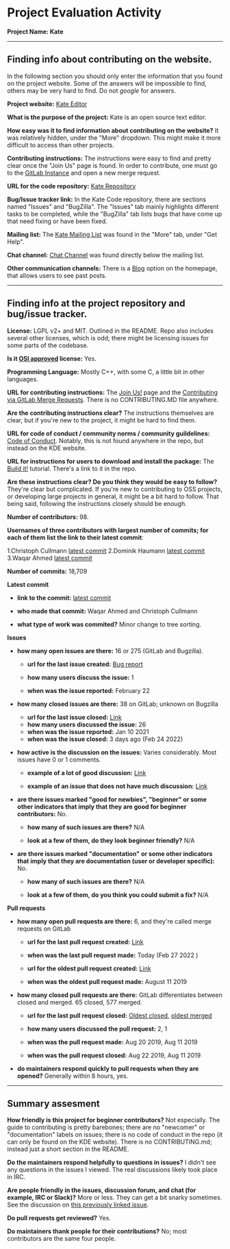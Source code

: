 # Project Evaluation Activity



__Project Name: Kate__


---

## Finding info about contributing on the website.

In the following section you should only enter the information that you
found on the project website. Some of the answers will be impossible to find, others
may be very hard to find. Do not _google_ for answers.

__Project website:__
[Kate Editor](https://kate-editor.org/)

__What is the purpose of the project:__
Kate is an open source text editor. 

__How easy was it to find information about contributing on the website?__
It was relatively hidden, under the "More" dropdown. This might make it more difficult to access than other projects. 

__Contributing instructions:__
The instructions were easy to find and pretty clear once the "Join Us" page is found. In order to contribute, one must go to the [GitLab Instance](invent.kde.org) and open a new merge request. 

__URL for the code repository:__
[Kate Repository](https://invent.kde.org/utilities/kate)

__Bug/Issue tracker link:__
In the Kate Code repository, there are sections named "Issues" and "BugZilla". The "Issues" tab mainly highlights different tasks to be completed, while the "BugZilla" tab lists bugs that have come up that need fixing or have been fixed. 

__Mailing list:__
The [Kate Mailing List](kwrite-devel@kde.org) was found in the "More" tab, under "Get Help".

__Chat channel:__
[Chat Channel](irc://irc.libera.chat/kate) was found directly below the mailing list.

__Other communication channels:__
There is a [Blog](https://kate-editor.org/post/) option on the homepage, that allows users to see past posts. 

---

## Finding info at the project repository and bug/issue tracker.

__License:__ LGPL v2+ and MIT. Outlined in the README. Repo also includes
several other licenses, which is odd; there might be licensing issues for some
parts of the codebase.

__Is it [OSI approved](https://opensource.org/licenses/alphabetical) license:__
Yes.

__Programming Language:__ Mostly C++, with some C, a little bit in other
languages.

__URL for contributing instructions:__ The [Join Us!](https://opensource.org/licenses/alphabetica)
page and the [Contributing via GitLab Merge Requests](https://kate-editor.org/post/2020/2020-07-18-contributing-via-gitlab-merge-requests/).
There is no CONTRIBUTING.MD file anywhere.

__Are the contributing instructions clear?__ 
The instructions themselves are clear, but if you're new to the project, it
might be hard to find them.

__URL for code of conduct / community norms / community guildelines:__
[Code of Conduct](https://kde.org/code-of-conduct/). Notably, this is not found
anywhere in the repo, but instead on the KDE website.

__URL for instructions for users to download and install the package:__
The [Build it!](https://kate-editor.org/build-it/) tutorial. There's a link to
it in the repo.

__Are these instructions clear? Do you think they would be easy to follow?__
They're clear but complicated. If you're new to contributing to OSS projects,
or developing large projects in general, it might be a bit hard to follow.
That being said, following the instructions closely should be enough.

__Number of contributors:__ 98.

__Usernames of three contributors with largest number of commits; for
each of them list the link to their latest commit__:

1.Christoph Cullmann [latest commit](https://invent.kde.org/utilities/kate/-/commit/ed494ad93f54c95e65caf6356dd717ca6c54ab95)
2.Dominik Haumann [latest commit](https://invent.kde.org/utilities/kate/-/commit/c7d8f68ec9473faa083e790307cb1526717218ce)
3.Waqar Ahmed [latest commit](https://invent.kde.org/utilities/kate/-/commit/ed494ad93f54c95e65caf6356dd717ca6c54ab95)


__Number of commits:__ 18,709

__Latest commit__

- __link to the commit:__ [latest commit](https://invent.kde.org/utilities/kate/-/commit/ed494ad93f54c95e65caf6356dd717ca6c54ab95)

- __who made that commit:__ Waqar Ahmed and Christoph Cullmann

- __what type of work was commited?__ Minor change to tree sorting.


__Issues__

- __how many open issues are there:__ 16 or 275 (GitLab and Bugzilla).

    - __url for the last issue created:__ [Bug report](https://bugs.kde.org/show_bug.cgi?id=450686)

    - __how many users discuss the issue:__ 1
    
    - __when was the issue reported:__ February 22
    

- __how many closed issues are there:__ 38 on GitLab; unknown on Bugzilla
    - __url for the last issue closed:__ [Link](https://invent.kde.org/utilities/kate/-/issues/20)
    - __how many users discussed the issue:__ 26
    - __when was the issue reported:__ Jan 10 2021
    - __when was the issue closed:__ 3 days ago (Feb 24 2022)

- __how active is the discussion on the issues:__ Varies considerably. Most issues have 0 or 1 comments.

    - __example of a lot of good discussion:__ [Link](https://invent.kde.org/utilities/kate/-/issues/53)
    
    - __example of an issue that does not have much discussion:__ [Link](https://invent.kde.org/utilities/kate/-/issues/51)



- __are there issues marked "good for newbies", "beginner" or some other indicators that imply that they are good for beginner contributors:__ No.

    - __how many of such issues are there?__ N/A
    
    - __look at a few of them, do they look beginner friendly?__ N/A



- __are there issues marked "documentation" or some other indicators that imply that they are documentation (user or developer specific):__ No.

    - __how many of such issues are there?__ N/A
    
    - __look at a few of them, do you think you could submit a fix?__ N/A



__Pull requests__

- __how many open pull requests are there:__ 6, and they're called merge requests on GitLab

    - __url for the last pull request created:__ [Link](https://invent.kde.org/utilities/kate/-/merge_requests/648)
    
    - __when was the last pull request made:__ Today (Feb 27 2022 )

    - __url for the oldest pull request created:__ [Link](https://invent.kde.org/utilities/kate/-/merge_requests/1)
    
    - __when was the oldest pull request made:__ August 11 2019

- __how many closed pull requests are there:__ GitLab differentiates between closed and merged. 65 closed, 577 merged.

    - __url for the last pull request closed:__ [Oldest closed](https://invent.kde.org/utilities/kate/-/merge_requests/8), [oldest merged](https://invent.kde.org/utilities/kate/-/merge_requests/1)
    
    - __how many users discussed the pull request:__ 2, 1
    
    - __when was the pull request made:__ Aug 20 2019, Aug 11 2019
    
    - __when was the pull request closed:__ Aug 22 2019, Aug 11 2019
    

- __do maintainers respond quickly to pull requests when they are opened?__ 
Generally within 8 hours, yes.




---


## Summary assesment
__How friendly is this project for beginner contributors?__
Not especially. The guide to contributing is pretty barebones; there are no "newcomer" or "documentation" labels on issues; there is no code of conduct in the repo (it can only be found on the KDE website). There is no CONTRIBUTING.md; instead just a short section in the README.

__Do the maintainers respond helpfully to questions in issues?__
I didn't see any questions in the issues I viewed. The real discussions likely took place in IRC.

__Are people friendly in the issues, discussion forum, and chat (for example, IRC or Slack)?__
More or less. They can get a bit snarky sometimes. See the discussion on [this previously linked issue](https://invent.kde.org/utilities/kate/-/issues/53).

__Do pull requests get reviewed?__
Yes.

__Do maintainers thank people for their contributions?__
No; most contributors are the same four people.
